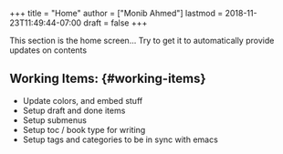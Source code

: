 +++
title = "Home"
author = ["Monib Ahmed"]
lastmod = 2018-11-23T11:49:44-07:00
draft = false
+++

This section is the home screen... Try to get it to automatically provide updates on contents


## Working Items: {#working-items}

-   Update colors, and embed stuff
-   Setup draft and done items
-   Setup submenus
-   Setup toc / book type for writing
-   Setup tags and categories to be in sync with emacs
